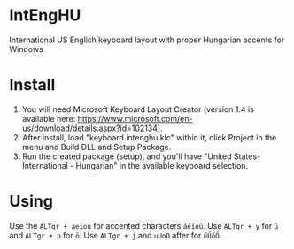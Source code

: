 # IntEngHU
International US English keyboard layout with proper Hungarian accents for Windows

# Install
1. You will need Microsoft Keyboard Layout Creator (version 1.4 is available here: https://www.microsoft.com/en-us/download/details.aspx?id=102134).
2. After install, load "keyboard.intenghu.klc" within it, click Project in the menu and Build DLL and Setup Package. 
3. Run the created package (setup), and you'll have "United States-International - Hungarian" in the available keyboard selection.

# Using
Use the `ALTgr + aeiou` for accented characters `áéíóú`. Use `ALTgr + y` for `ü` and `ALTgr + p` for `ö`. Use `ALTgr + j` and `uUoO` after for `űŰőŐ`.
